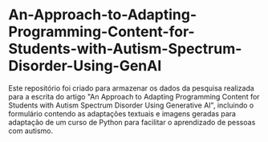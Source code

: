 # An-Approach-to-Adapting-Programming-Content-for-Students-with-Autism-Spectrum-Disorder-Using-GenAI
Este repositório foi criado para armazenar os dados da pesquisa realizada para a escrita do artigo "An Approach to Adapting Programming Content for Students with Autism Spectrum Disorder Using Generative AI", incluindo o formulário contendo as adaptações textuais e imagens geradas para adaptação de um curso de Python para facilitar o aprendizado de pessoas com autismo.
